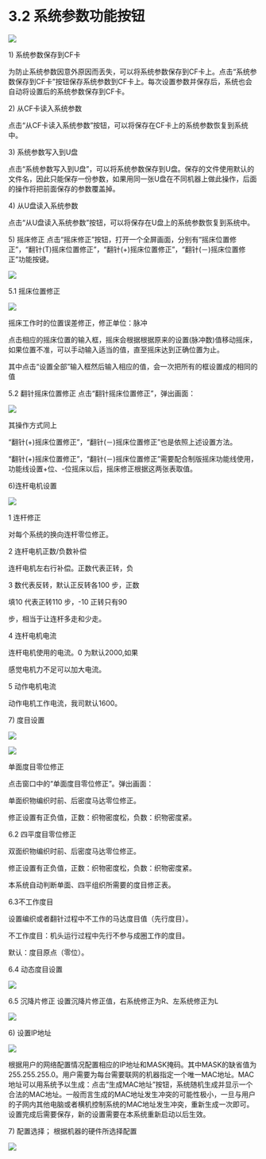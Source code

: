 # 3.2 系统参数功能按钮

![](../.gitbook/assets/image%20%2845%29.png)

1\)        系统参数保存到CF卡

为防止系统参数因意外原因而丢失，可以将系统参数保存到CF卡上。点击“系统参数保存到CF卡”按钮保存系统参数到CF卡上。每次设置参数并保存后，系统也会自动将设置后的系统参数保存到CF卡。

2\)        从CF卡读入系统参数

点击“从CF卡读入系统参数”按钮，可以将保存在CF卡上的系统参数恢复到系统中。

3\)        系统参数写入到U盘

点击“系统参数写入到U盘”，可以将系统参数保存到U盘。保存的文件使用默认的文件名，因此只能保存一份参数，如果用同一张U盘在不同机器上做此操作，后面的操作将把前面保存的参数覆盖掉。

4\)        从U盘读入系统参数

点击“从U盘读入系统参数”按钮，可以将保存在U盘上的系统参数恢复到系统中。

5\)        摇床修正 点击“摇床修正”按钮，打开一个全屏画面，分别有“摇床位置修正”，“翻针\(T\)摇床位置修正”，“翻针\(+\)摇床位置修正”，“翻针\(－\)摇床位置修正”功能按键。

![](../.gitbook/assets/image%20%2816%29.png)

5.1 摇床位置修正

![](../.gitbook/assets/003.png)

摇床工作时的位置误差修正，修正单位：脉冲

点击相应的摇床位置的输入框，摇床会根据根据原来的设置\(脉冲数\)值移动摇床，如果位置不准，可以手动输入适当的值，直至摇床达到正确位置为止。

其中点击“设置全部”输入框然后输入相应的值，会一次把所有的框设置成的相同的值

5.2 翻针摇床位置修正 点击“翻针摇床位置修正”，弹出画面：

![](../.gitbook/assets/002%20%281%29.png)

其操作方式同上

“翻针\(+\)摇床位置修正”，“翻针\(－\)摇床位置修正”也是依照上述设置方法。

“翻针\(+\)摇床位置修正”，“翻针\(－\)摇床位置修正”需要配合制版摇床功能线使用，功能线设置+位、-位摇床以后，摇床修正根据这两张表取值。

  6\)连杆电机设置

![](../.gitbook/assets/image%20%285%29.png)

1 连杆修正

  对每个系统的换向连杆零位修正。

2 连杆电机正数/负数补偿

  连杆电机左右行补偿。正数代表正转，负

3 数代表反转，默认正反转各100 步，正数

  填10 代表正转110 步，-10 正转只有90

  步，相当于让连杆多走和少走。

4 连杆电机电流

  连杆电机使用的电流。0 为默认2000,如果

  感觉电机力不足可以加大电流。

5 动作电机电流

  动作电机工作电流，我司默认1600。

  7\) 度目设置

![](../.gitbook/assets/image%20%2842%29.png)

![](../.gitbook/assets/004%20%281%29.png)

单面度目零位修正

点击窗口中的“单面度目零位修正”。弹出画面：

单面织物编织时前、后密度马达零位修正。

修正设置有正负值，正数：织物密度松，负数：织物密度紧。

6.2 四平度目零位修正

双面织物编织时前、后密度马达零位修正。

修正设置有正负值，正数：织物密度松，负数：织物密度紧。

本系统自动判断单面、四平组织所需要的度目修正表。

6.3不工作度目

设置编织或者翻针过程中不工作的马达度目值（先行度目）。

不工作度目：机头运行过程中先行不参与成圈工作的度目。

默认：度目原点（零位）。

  6.4 动态度目设置

![](../.gitbook/assets/image.png)

6.5 沉降片修正 设置沉降片修正值，右系统修正为R、左系统修正为L

![](../.gitbook/assets/image%20%2819%29.png)

6\)        设置IP地址

![](../.gitbook/assets/image%20%2827%29.png)

根据用户的网络配置情况配置相应的IP地址和MASK掩码。其中MASK的缺省值为255.255.255.0。用户需要为每台需要联网的机器指定一个唯一MAC地址。MAC地址可以用系统予以生成：点击“生成MAC地址”按钮，系统随机生成并显示一个合法的MAC地址。一般而言生成的MAC地址发生冲突的可能性极小，一旦与用户的子网内其他电脑或者横机控制系统的MAC地址发生冲突，重新生成一次即可。设置完成后需要保存，新的设置需要在本系统重新启动以后生效。

7\) 配置选择；    根据机器的硬件所选择配置

![](../.gitbook/assets/image%20%2841%29.png)

